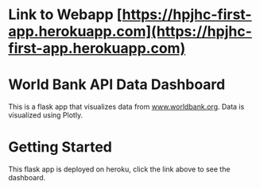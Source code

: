 # Link to Webapp [https://hpjhc-first-app.herokuapp.com](https://hpjhc-first-app.herokuapp.com)

# World Bank API Data Dashboard 

This is a flask app that visualizes data from www.worldbank.org. Data is visualized using Plotly.

# Getting Started

This flask app is deployed on heroku, click the link above to see the dashboard.

